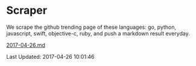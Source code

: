 # Scraper

We scrape the github trending page of these languages: go, python, javascript, swift, objective-c, ruby, and push a markdown result everyday.

[2017-04-26.md](https://github.com/henson/Scraper/blob/master/2017-04-26.md)

Last Updated: 2017-04-26 10:01:46
